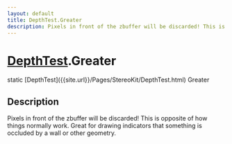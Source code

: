 ```yaml
---
layout: default
title: DepthTest.Greater
description: Pixels in front of the zbuffer will be discarded! This is opposite of how things normally work. Great for drawing indicators that something is occluded by a wall or other geometry.
---
```

# [DepthTest]({{site.url}}/Pages/StereoKit/DepthTest.html).Greater

<div class='signature' markdown='1'>
static [DepthTest]({{site.url}}/Pages/StereoKit/DepthTest.html) Greater
</div>

## Description
Pixels in front of the zbuffer will be discarded! This
is opposite of how things normally work. Great for drawing
indicators that something is occluded by a wall or other
geometry.

